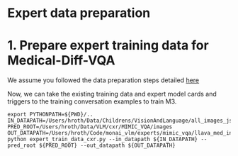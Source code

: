 # Expert data preparation

# 1. Prepare expert training data for Medical-Diff-VQA 

We assume you followed the data preparation steps detailed [here](../../data_prepare/...)

Now, we can take the existing training data and expert model cards and triggers to the training conversation examples to train M3.

```commandline
export PYTHONPATH=${PWD}/..
IN_DATAPATH=/Users/hroth/Data/Childrens/VisionAndLanguage/all_images_json/llava_med_instruct_mimicvqa_train.json
PRED_ROOT=/Users/hroth/Data/VLM/cxr/MIMIC_VQA/images
OUT_DATAPATH=/Users/hroth/Code/monai_vlm/experts/mimic_vqa/llava_med_instruct_mimicvqa_expert_binary_variations_all_train.json
python expert_train_data_cxr.py --in_datapath ${IN_DATAPATH} --pred_root ${PRED_ROOT} --out_datapath ${OUT_DATAPATH}
```

